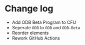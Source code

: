 # Change log

- Add ODB Beta Program to CFU
- Seperate `ODB` to `ODB` and `ODB-Beta`
- Reorder elements
- Rework GitHub Actions
